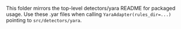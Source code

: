 This folder mirrors the top-level detectors/yara README for packaged usage. Use these .yar files when calling `YaraAdapter(rules_dir=...)` pointing to `src/detectors/yara`.
